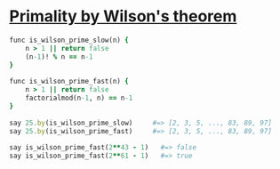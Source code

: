 [1]: https://rosettacode.org/wiki/Primality_by_Wilson's_theorem

# [Primality by Wilson's theorem][1]

```ruby
func is_wilson_prime_slow(n) {
    n > 1 || return false
    (n-1)! % n == n-1
}
 
func is_wilson_prime_fast(n) {
    n > 1 || return false
    factorialmod(n-1, n) == n-1
}
 
say 25.by(is_wilson_prime_slow)     #=> [2, 3, 5, ..., 83, 89, 97]
say 25.by(is_wilson_prime_fast)     #=> [2, 3, 5, ..., 83, 89, 97]
 
say is_wilson_prime_fast(2**43 - 1)   #=> false
say is_wilson_prime_fast(2**61 - 1)   #=> true
```
